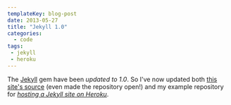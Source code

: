 ```yaml
---
templateKey: blog-post
date: 2013-05-27
title: "Jekyll 1.0"
categories:
  - code
tags:
 - jekyll
 - heroku
---
```


The [Jekyll](http://jekyllrb.com) gem have been _updated to 1.0_. So I've now updated both [this site's source](https://github.com/himynameisjonas/jonas.brusman.se) (even made the repository open!) and my example repository for [_hosting a Jekyll site on Heroku_](/2012/07/22/jekyll-heroku-unicorn).
